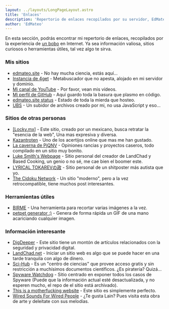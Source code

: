 ```yaml
---
layout: ../layouts/LongPageLayout.astro
title: 'Enlaces'
description: 'Repertorio de enlaces recopilados por su servidor, EdMateo.'
author: 'EdMateo'
---
```


En esta sección, podrás encontrar mi repertorio de enlaces, recopilados por la experiencia de [un bobo](/about) en Internet. Ya sea información valiosa, sitios curiosos o herramientas útiles, tal vez algo te sirva.

### Mis sitios

- [edmateo.site](https://edmateo.site) - No hay mucha ciencia, estás aquí...
- [Instancia de 4get](https://4get.edmateo.site) - Metabuscador que no apesta, alojado en mi servidor y dominio.
- [Mi canal de YouTube](https://www.youtube.com/channel/UCqpoeinlFGDwa_b60qnLDWw) - Por favor, vean mis vídeos.
- [Mi perfil de GitHub](https://github.com/ImnotEdMateo) - Aquí guardo toda la basura que plasmo en código.
- [edmateo.site status](https://status.edmateo.site) - Estado de toda la mierda que hosteo.
- [UBS](http://ubs.edmateo.site) - Un subidor de archivos creado por mi, no usa JavaScript y eso...

### Sitios de otras personas

- [[Locky.mx]](https://locky.mx) - Este sitio, creado por un mexicano, busca retratar la "esencia de la web", Una mas expresiva y diversa.
- [Kazantroten](https://kazantroten.neocities.org/acertijos/kazantroten/bienvenido) - Uno de los acertijos online que mas me han gustado.
- [La caverna de PjQNV](https://pjqnv.neocities.org/) - Opiniones rancias y proyectos caseros, todo compilado en un sitio muy bonito.
- [Luke Smith's Webpage](https://lukesmith.xyz/) - Sitio personal del creador de LandChad y Based Cooking, un genio o no sé, me cae bien el boomer este.
- [LYRICAL TOKAREVの政](http://lyricaltokarev.com/home) - Sitio personal de un shitposter más autista que yo.
- [The Cidoku Network](http://cidoku.net) - Un sitio "moderno", pero a la vez retrocompatible, tiene muchos post interesantes.

### Herramientas útiles

- [BIRME](https://www.birme.net) - Una herramienta para recortar varias imágenes a la vez.
- [petpet generator :)](https://benisland.neocities.org/petpet) - Genera de forma rápida un GIF de una mano acariciando cualquier imagen.

### Información interesante

- [DigDeeper](https://digdeeper.club/) - Este sitio tiene un montón de artículos relacionados con la seguridad y privacidad digital.
- [LandChad.net](https://landchad.net) - Iniciar un sitio web es algo que se puede hacer en una tarde tranquila con algo de dinero.
- [Sci-Hub](https://sci-hub.st/) - Es un "centro de ciencias" que provee acceso gratis y sin restricción a muchísimos documentos científicos. ¿Es piratería? Quizá...  
- [Spyware Watchdog](https://spyware.neocities.org) - Sitio centrado en exponer todos los casos de Spyware (Puede que la información actual esté desactualizada, y no esperen mucho, el repo de el sitio está archivado).
- [This is a motherfucking website](https://www.motherfuckingwebsite.com/) - Este sitio es simplemente perfecto.
- [Wired Sounds For Wired People](https://fauux.neocities.org/) - ¿Te gusta Lain? Pues visita esta obra de arte y deleítate con sus melodías.

